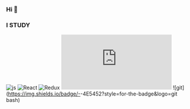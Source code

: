 ### Hi 👋
###  I STUDY 
![js](https://img.shields.io/badge/-<JS/>-4E5452?style=for-the-badge&logo=JavaScript) ![React](https://img.shields.io/badge/-<React/>-82898F?style=for-the-badge&logo=React) ![Redux](https://img.shields.io/badge/-<Redux/>-5D76CB?style=for-the-badge&logo=Redux) ![Three.js](https://img.shields.io/badge/-<Three.js/>-5F9EA0?style=for-the-badge&logo=Three.js) ![git](https://img.shields.io/badge/-<Git bash/>-4E5452?style=for-the-badge&logo=git bash)
